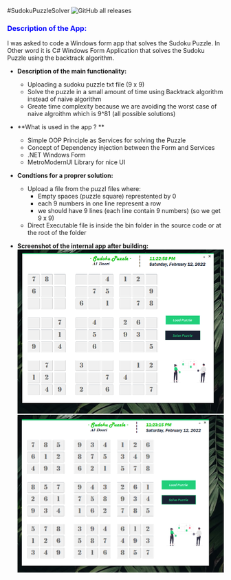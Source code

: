 #SudokuPuzzleSolver
![GitHub all releases](https://img.shields.io/github/downloads/ahmed7am1d/SudokuPuzzleSolver/total?logo=GitHub&style=flat-square)
### <span style="color:blue">Description of the App:</span>
I was asked to code a Windows form app that solves the Sudoku Puzzle.
In Other word it is C# Windows Form Application that solves the Sudoku Puzzle using the backtrack algorithm.

* **Description of the main functionality:**
  * Uploading a sudoku puzzle txt file (9 x 9)
  * Solve the puzzle in a small amount of time using Backtrack algorithm instead of naive algorithm
  * Greate time complexity because we are avoiding the worst case of naive algroithm which is 9^81 (all possible solutions)
  
* **What is used in the app ? **
  * Simple OOP Principle as Services for solving the Puzzle
  * Concept of Dependency injection between the Form and Services  
  * .NET Windows Form
  * MetroModernUI Library for nice UI  
  
  
* **Condtions for a proprer solution:**
  * Upload a file from the puzzl files where:
 	 * Empty spaces (puzzle square) represtented by 0  
  	 * each 9 numbers in one line represent a row
  	 * we should have 9 lines (each line contain 9 numbers) (so we get 9 x 9)
  * Direct Executable file is inside the bin folder in the source code or at the root of the folder 
  
* **Screenshot of the internal app after building:**
<img src="ApplicationScreenShots/BeforeSolving.png" width="1000"></img>
<img src="ApplicationScreenShots/AfterSolving.png" width="1000"></img>
